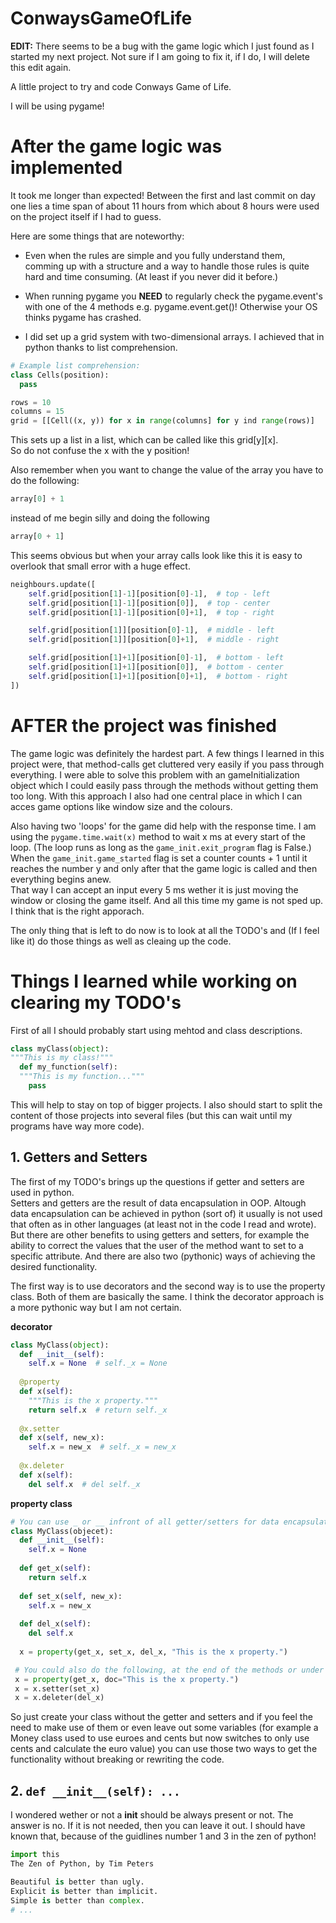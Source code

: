 # ConwaysGameOfLife
**EDIT:**
There seems to be a bug with the game logic which I just found as I started my next project. Not sure if I am going to fix it, if I do, I will delete this edit again.

A little project to try and code Conways Game of Life.

I will be using pygame!

# After the game logic was implemented
It took me longer than expected!
Between the first and last commit on day one lies a time span of about 11 hours from which about 8 hours were used on the project itself if I had to guess.

Here are some things that are noteworthy:
* Even when the rules are simple and you fully understand them, comming up with a structure and a way to handle those rules is quite hard and time consuming. (At least if you never did it before.)

* When running pygame you **NEED** to regularly check the pygame.event's with one of the 4 methods e.g. pygame.event.get()!
Otherwise your OS thinks pygame has crashed.

* I did set up a grid system with two-dimensional arrays. I achieved that in python thanks to list comprehension.

```python
# Example list comprehension:
class Cells(position):
  pass

rows = 10
columns = 15
grid = [[Cell((x, y)) for x in range(columns] for y ind range(rows)]
```
This sets up a list in a list, which can be called like this grid[y][x].  
So do not confuse the x with the y position!

Also remember when you want to change the value of the array you have to do the following:  
```python
array[0] + 1
```
instead of me begin silly and doing the following
```python 
array[0 + 1]
```
This seems obvious but when your array calls look like this it is easy to overlook that small error with a huge effect.
```python
neighbours.update([
    self.grid[position[1]-1][position[0]-1],  # top - left
    self.grid[position[1]-1][position[0]],  # top - center
    self.grid[position[1]-1][position[0]+1],  # top - right

    self.grid[position[1]][position[0]-1],  # middle - left
    self.grid[position[1]][position[0]+1],  # middle - right

    self.grid[position[1]+1][position[0]-1],  # bottom - left
    self.grid[position[1]+1][position[0]],  # bottom - center
    self.grid[position[1]+1][position[0]+1],  # bottom - right
])
```
# AFTER the project was finished
The game logic was definitely the hardest part.
A few things I learned in this project were, that method-calls get cluttered very easily if you pass through everything. I were able to solve this problem with an gameInitialization object which I could easily pass through the methods without getting them too long.
With this approach I also had one central place in which I can acces game options like window size and the colours.  

Also having two 'loops' for the game did help with the response time. I am using the ```pygame.time.wait(x)``` method to wait x ms at every start of the loop. (The loop runs as long as the ```game_init.exit_program``` flag is False.)  
When the ```game_init.game_started``` flag is set a counter counts + 1 until it reaches the number y and only after that the game logic is called and then everything begins anew.  
That way I can accept an input every 5 ms wether it is just moving the window or closing the game itself. And all this time my game is not sped up.  
I think that is the right apporach.  

The only thing that is left to do now is to look at all the TODO's and (If I feel like it) do those things as well as cleaing up the code.

# Things I learned while working on clearing my TODO's
First of all I should probably start using mehtod and class descriptions.
```python
class myClass(object):
"""This is my class!"""
  def my_function(self):
  """This is my function..."""
    pass
```
This will help to stay on top of bigger projects.
I also should start to split the content of those projects into several files (but this can wait until my programs have way more code).

## 1. Getters and Setters
The first of my TODO's brings up the questions if getter and setters are used in python.  
Setters and getters are the result of data encapsulation in OOP. Altough data encapsulation can be achieved in python (sort of) it usually is not used that often as in other languages (at least not in the code I read and wrote).  
But there are other benefits to using getters and setters, for example the ability to correct the values that the user of the method want to set to a specific attribute. And there are also two (pythonic) ways of achieving the desired functionality.  

The first way is to use decorators and the second way is to use the property class. Both of them are basically the same. I think the decorator approach is a more pythonic way but I am not certain.  

**decorator**
```python
class MyClass(object):
  def __init__(self):
    self.x = None  # self._x = None
    
  @property
  def x(self):
    """This is the x property."""
    return self.x  # return self._x
    
  @x.setter
  def x(self, new_x):
    self.x = new_x  # self._x = new_x
    
  @x.deleter
  def x(self):
    del self.x  # del self._x
```
**property class**
```python
# You can use _ or __ infront of all getter/setters for data encapsulation, but I will not do that here
class MyClass(objecet):
  def __init__(self):
    self.x = None
    
  def get_x(self):
    return self.x
    
  def set_x(self, new_x):
    self.x = new_x
    
  def del_x(self):
    del self.x
    
  x = property(get_x, set_x, del_x, "This is the x property.")
```
```python
 # You could also do the following, at the end of the methods or under each specific method...
 x = property(get_x, doc="This is the x property.")
 x = x.setter(set_x)
 x = x.deleter(del_x)
```
So just create your class without the getter and setters and if you feel the need to make use of them or even leave out some variables (for example a Money class used to use euroes and cents but now switches to only use cents and calculate the euro value) you can use those two ways to get the functionality without breaking or rewriting the code.

## 2. ```def __init__(self): ...```
I wondered wether or not a __init__ should be always present or not. The answer is no. If it is not needed, then you can leave it out. I should have known that, because of the guidlines number 1 and 3 in the zen of python!
```python
import this
The Zen of Python, by Tim Peters

Beautiful is better than ugly.
Explicit is better than implicit.
Simple is better than complex.
# ...
```
